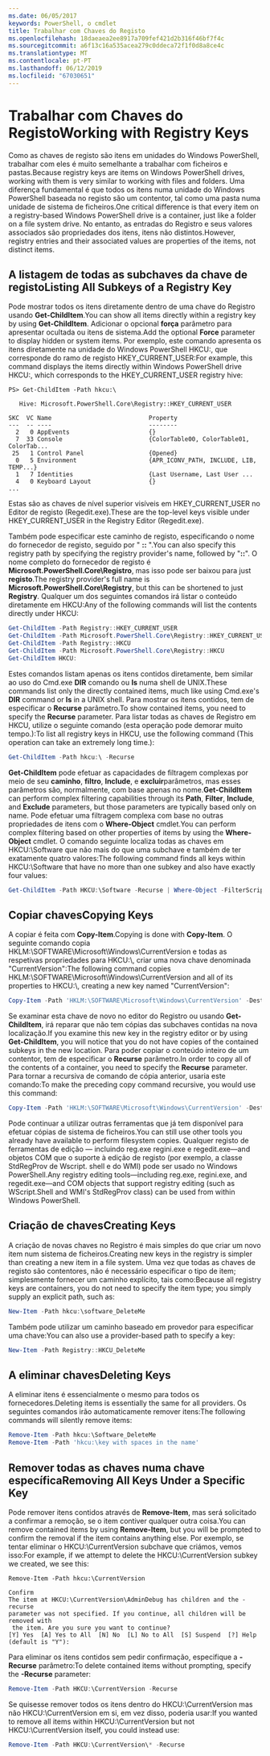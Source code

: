 ```yaml
---
ms.date: 06/05/2017
keywords: PowerShell, o cmdlet
title: Trabalhar com Chaves do Registo
ms.openlocfilehash: 18daeaea2ee8917a709fef421d2b316f46bf7f4c
ms.sourcegitcommit: a6f13c16a535acea279c0ddeca72f1f0d8a8ce4c
ms.translationtype: MT
ms.contentlocale: pt-PT
ms.lasthandoff: 06/12/2019
ms.locfileid: "67030651"
---
```

# <a name="working-with-registry-keys"></a><span data-ttu-id="d3340-103">Trabalhar com Chaves do Registo</span><span class="sxs-lookup"><span data-stu-id="d3340-103">Working with Registry Keys</span></span>

<span data-ttu-id="d3340-104">Como as chaves de registo são itens em unidades do Windows PowerShell, trabalhar com eles é muito semelhante a trabalhar com ficheiros e pastas.</span><span class="sxs-lookup"><span data-stu-id="d3340-104">Because registry keys are items on Windows PowerShell drives, working with them is very similar to working with files and folders.</span></span> <span data-ttu-id="d3340-105">Uma diferença fundamental é que todos os itens numa unidade do Windows PowerShell baseada no registo são um contentor, tal como uma pasta numa unidade de sistema de ficheiros.</span><span class="sxs-lookup"><span data-stu-id="d3340-105">One critical difference is that every item on a registry-based Windows PowerShell drive is a container, just like a folder on a file system drive.</span></span> <span data-ttu-id="d3340-106">No entanto, as entradas do Registro e seus valores associados são propriedades dos itens, itens não distintos.</span><span class="sxs-lookup"><span data-stu-id="d3340-106">However, registry entries and their associated values are properties of the items, not distinct items.</span></span>

## <a name="listing-all-subkeys-of-a-registry-key"></a><span data-ttu-id="d3340-107">A listagem de todas as subchaves da chave de registo</span><span class="sxs-lookup"><span data-stu-id="d3340-107">Listing All Subkeys of a Registry Key</span></span>

<span data-ttu-id="d3340-108">Pode mostrar todos os itens diretamente dentro de uma chave do Registro usando **Get-ChildItem**.</span><span class="sxs-lookup"><span data-stu-id="d3340-108">You can show all items directly within a registry key by using **Get-ChildItem**.</span></span> <span data-ttu-id="d3340-109">Adicionar o opcional **força** parâmetro para apresentar ocultada ou itens de sistema.</span><span class="sxs-lookup"><span data-stu-id="d3340-109">Add the optional **Force** parameter to display hidden or system items.</span></span> <span data-ttu-id="d3340-110">Por exemplo, este comando apresenta os itens diretamente na unidade do Windows PowerShell HKCU:, que corresponde do ramo de registo HKEY_CURRENT_USER:</span><span class="sxs-lookup"><span data-stu-id="d3340-110">For example, this command displays the items directly within Windows PowerShell drive HKCU:, which corresponds to the HKEY_CURRENT_USER registry hive:</span></span>

```
PS> Get-ChildItem -Path hkcu:\

   Hive: Microsoft.PowerShell.Core\Registry::HKEY_CURRENT_USER

SKC  VC Name                           Property
---  -- ----                           --------
  2   0 AppEvents                      {}
  7  33 Console                        {ColorTable00, ColorTable01, ColorTab...
 25   1 Control Panel                  {Opened}
  0   5 Environment                    {APR_ICONV_PATH, INCLUDE, LIB, TEMP...}
  1   7 Identities                     {Last Username, Last User ...
  4   0 Keyboard Layout                {}
...
```

<span data-ttu-id="d3340-111">Estas são as chaves de nível superior visíveis em HKEY_CURRENT_USER no Editor de registo (Regedit.exe).</span><span class="sxs-lookup"><span data-stu-id="d3340-111">These are the top-level keys visible under HKEY_CURRENT_USER in the Registry Editor (Regedit.exe).</span></span>

<span data-ttu-id="d3340-112">Também pode especificar este caminho de registo, especificando o nome do fornecedor de registo, seguido por " **::** ".</span><span class="sxs-lookup"><span data-stu-id="d3340-112">You can also specify this registry path by specifying the registry provider's name, followed by "**::**".</span></span> <span data-ttu-id="d3340-113">O nome completo do fornecedor de registo é **Microsoft.PowerShell.Core\\Registro**, mas isso pode ser baixou para just **registo**.</span><span class="sxs-lookup"><span data-stu-id="d3340-113">The registry provider's full name is **Microsoft.PowerShell.Core\\Registry**, but this can be shortened to just **Registry**.</span></span> <span data-ttu-id="d3340-114">Qualquer um dos seguintes comandos irá listar o conteúdo diretamente em HKCU:</span><span class="sxs-lookup"><span data-stu-id="d3340-114">Any of the following commands will list the contents directly under HKCU:</span></span>

```powershell
Get-ChildItem -Path Registry::HKEY_CURRENT_USER
Get-ChildItem -Path Microsoft.PowerShell.Core\Registry::HKEY_CURRENT_USER
Get-ChildItem -Path Registry::HKCU
Get-ChildItem -Path Microsoft.PowerShell.Core\Registry::HKCU
Get-ChildItem HKCU:
```

<span data-ttu-id="d3340-115">Estes comandos listam apenas os itens contidos diretamente, bem similar ao uso do Cmd.exe **DIR** comando ou **ls** numa shell de UNIX.</span><span class="sxs-lookup"><span data-stu-id="d3340-115">These commands list only the directly contained items, much like using Cmd.exe's **DIR** command or **ls** in a UNIX shell.</span></span> <span data-ttu-id="d3340-116">Para mostrar os itens contidos, tem de especificar o **Recurse** parâmetro.</span><span class="sxs-lookup"><span data-stu-id="d3340-116">To show contained items, you need to specify the **Recurse** parameter.</span></span> <span data-ttu-id="d3340-117">Para listar todas as chaves de Registro em HKCU, utilize o seguinte comando (esta operação pode demorar muito tempo.):</span><span class="sxs-lookup"><span data-stu-id="d3340-117">To list all registry keys in HKCU, use the following command (This operation can take an extremely long time.):</span></span>

```powershell
Get-ChildItem -Path hkcu:\ -Recurse
```

<span data-ttu-id="d3340-118">**Get-ChildItem** pode efetuar as capacidades de filtragem complexas por meio de seu **caminho**, **filtro**, **Include**, e **excluir**parâmetros, mas esses parâmetros são, normalmente, com base apenas no nome.</span><span class="sxs-lookup"><span data-stu-id="d3340-118">**Get-ChildItem** can perform complex filtering capabilities through its **Path**, **Filter**, **Include**, and **Exclude** parameters, but those parameters are typically based only on name.</span></span> <span data-ttu-id="d3340-119">Pode efetuar uma filtragem complexa com base no outras propriedades de itens com o **Where-Object** cmdlet.</span><span class="sxs-lookup"><span data-stu-id="d3340-119">You can perform complex filtering based on other properties of items by using the **Where-Object** cmdlet.</span></span> <span data-ttu-id="d3340-120">O comando seguinte localiza todas as chaves em HKCU:\\Software que não mais do que uma subchave e também de ter exatamente quatro valores:</span><span class="sxs-lookup"><span data-stu-id="d3340-120">The following command finds all keys within HKCU:\\Software that have no more than one subkey and also have exactly four values:</span></span>

```powershell
Get-ChildItem -Path HKCU:\Software -Recurse | Where-Object -FilterScript {($_.SubKeyCount -le 1) -and ($_.ValueCount -eq 4) }
```

## <a name="copying-keys"></a><span data-ttu-id="d3340-121">Copiar chaves</span><span class="sxs-lookup"><span data-stu-id="d3340-121">Copying Keys</span></span>

<span data-ttu-id="d3340-122">A copiar é feita com **Copy-Item**.</span><span class="sxs-lookup"><span data-stu-id="d3340-122">Copying is done with **Copy-Item**.</span></span> <span data-ttu-id="d3340-123">O seguinte comando copia HKLM:\\SOFTWARE\\Microsoft\\Windows\\CurrentVersion e todas as respetivas propriedades para HKCU:\\, criar uma nova chave denominada "CurrentVersion":</span><span class="sxs-lookup"><span data-stu-id="d3340-123">The following command copies HKLM:\\SOFTWARE\\Microsoft\\Windows\\CurrentVersion and all of its properties to HKCU:\\, creating a new key named "CurrentVersion":</span></span>

```powershell
Copy-Item -Path 'HKLM:\SOFTWARE\Microsoft\Windows\CurrentVersion' -Destination hkcu:
```

<span data-ttu-id="d3340-124">Se examinar esta chave de novo no editor do Registro ou usando **Get-ChildItem**, irá reparar que não tem cópias das subchaves contidas na nova localização.</span><span class="sxs-lookup"><span data-stu-id="d3340-124">If you examine this new key in the registry editor or by using **Get-ChildItem**, you will notice that you do not have copies of the contained subkeys in the new location.</span></span> <span data-ttu-id="d3340-125">Para poder copiar o conteúdo inteiro de um contentor, tem de especificar o **Recurse** parâmetro.</span><span class="sxs-lookup"><span data-stu-id="d3340-125">In order to copy all of the contents of a container, you need to specify the **Recurse** parameter.</span></span> <span data-ttu-id="d3340-126">Para tornar a recursiva de comando de cópia anterior, usaria este comando:</span><span class="sxs-lookup"><span data-stu-id="d3340-126">To make the preceding copy command recursive, you would use this command:</span></span>

```powershell
Copy-Item -Path 'HKLM:\SOFTWARE\Microsoft\Windows\CurrentVersion' -Destination hkcu: -Recurse
```

<span data-ttu-id="d3340-127">Pode continuar a utilizar outras ferramentas que já tem disponível para efetuar cópias de sistema de ficheiros.</span><span class="sxs-lookup"><span data-stu-id="d3340-127">You can still use other tools you already have available to perform filesystem copies.</span></span> <span data-ttu-id="d3340-128">Qualquer registo de ferramentas de edição — incluindo reg.exe regini.exe e regedit.exe—and objetos COM que o suporte à edição de registo (por exemplo, a classe StdRegProv de Wscript. shell e do WMI) pode ser usado no Windows PowerShell.</span><span class="sxs-lookup"><span data-stu-id="d3340-128">Any registry editing tools—including reg.exe, regini.exe, and regedit.exe—and COM objects that support registry editing (such as WScript.Shell and WMI's StdRegProv class) can be used from within Windows PowerShell.</span></span>

## <a name="creating-keys"></a><span data-ttu-id="d3340-129">Criação de chaves</span><span class="sxs-lookup"><span data-stu-id="d3340-129">Creating Keys</span></span>

<span data-ttu-id="d3340-130">A criação de novas chaves no Registro é mais simples do que criar um novo item num sistema de ficheiros.</span><span class="sxs-lookup"><span data-stu-id="d3340-130">Creating new keys in the registry is simpler than creating a new item in a file system.</span></span> <span data-ttu-id="d3340-131">Uma vez que todas as chaves de registo são contentores, não é necessário especificar o tipo de item; simplesmente fornecer um caminho explícito, tais como:</span><span class="sxs-lookup"><span data-stu-id="d3340-131">Because all registry keys are containers, you do not need to specify the item type; you simply supply an explicit path, such as:</span></span>

```powershell
New-Item -Path hkcu:\software_DeleteMe
```

<span data-ttu-id="d3340-132">Também pode utilizar um caminho baseado em provedor para especificar uma chave:</span><span class="sxs-lookup"><span data-stu-id="d3340-132">You can also use a provider-based path to specify a key:</span></span>

```powershell
New-Item -Path Registry::HKCU_DeleteMe
```

## <a name="deleting-keys"></a><span data-ttu-id="d3340-133">A eliminar chaves</span><span class="sxs-lookup"><span data-stu-id="d3340-133">Deleting Keys</span></span>

<span data-ttu-id="d3340-134">A eliminar itens é essencialmente o mesmo para todos os fornecedores.</span><span class="sxs-lookup"><span data-stu-id="d3340-134">Deleting items is essentially the same for all providers.</span></span> <span data-ttu-id="d3340-135">Os seguintes comandos irão automaticamente remover itens:</span><span class="sxs-lookup"><span data-stu-id="d3340-135">The following commands will silently remove items:</span></span>

```powershell
Remove-Item -Path hkcu:\Software_DeleteMe
Remove-Item -Path 'hkcu:\key with spaces in the name'
```

## <a name="removing-all-keys-under-a-specific-key"></a><span data-ttu-id="d3340-136">Remover todas as chaves numa chave específica</span><span class="sxs-lookup"><span data-stu-id="d3340-136">Removing All Keys Under a Specific Key</span></span>

<span data-ttu-id="d3340-137">Pode remover itens contidos através de **Remove-Item**, mas será solicitado a confirmar a remoção, se o item contiver qualquer outra coisa.</span><span class="sxs-lookup"><span data-stu-id="d3340-137">You can remove contained items by using **Remove-Item**, but you will be prompted to confirm the removal if the item contains anything else.</span></span> <span data-ttu-id="d3340-138">Por exemplo, se tentar eliminar o HKCU:\\CurrentVersion subchave que criámos, vemos isso:</span><span class="sxs-lookup"><span data-stu-id="d3340-138">For example, if we attempt to delete the HKCU:\\CurrentVersion subkey we created, we see this:</span></span>

```
Remove-Item -Path hkcu:\CurrentVersion

Confirm
The item at HKCU:\CurrentVersion\AdminDebug has children and the -recurse
parameter was not specified. If you continue, all children will be removed with
 the item. Are you sure you want to continue?
[Y] Yes  [A] Yes to All  [N] No  [L] No to All  [S] Suspend  [?] Help
(default is "Y"):
```

<span data-ttu-id="d3340-139">Para eliminar os itens contidos sem pedir confirmação, especifique a **-Recurse** parâmetro:</span><span class="sxs-lookup"><span data-stu-id="d3340-139">To delete contained items without prompting, specify the **-Recurse** parameter:</span></span>

```powershell
Remove-Item -Path HKCU:\CurrentVersion -Recurse
```

<span data-ttu-id="d3340-140">Se quisesse remover todos os itens dentro do HKCU:\\CurrentVersion mas não HKCU:\\CurrentVersion em si, em vez disso, poderia usar:</span><span class="sxs-lookup"><span data-stu-id="d3340-140">If you wanted to remove all items within HKCU:\\CurrentVersion but not HKCU:\\CurrentVersion itself, you could instead use:</span></span>

```powershell
Remove-Item -Path HKCU:\CurrentVersion\* -Recurse
```
